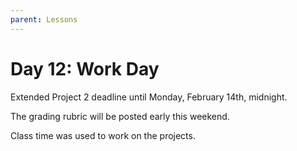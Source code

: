 ```yaml
---
parent: Lessons
---
```


# Day 12: Work Day

Extended Project 2 deadline until Monday, February 14th, midnight.

The grading rubric will be posted early this weekend.

Class time was used to work on the projects.

